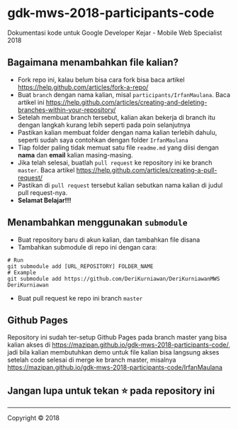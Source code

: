 # gdk-mws-2018-participants-code

Dokumentasi kode untuk Google Developer Kejar - Mobile Web Specialist 2018

## Bagaimana menambahkan file kalian?

+ Fork repo ini, kalau belum bisa cara fork bisa baca artikel https://help.github.com/articles/fork-a-repo/
+ Buat `branch` dengan nama kalian, misal `participants/IrfanMaulana`. Baca artikel ini https://help.github.com/articles/creating-and-deleting-branches-within-your-repository/
+ Setelah membuat branch tersebut, kalian akan bekerja di branch itu dengan langkah kurang lebih seperti pada poin selanjutnya
+ Pastikan kalian membuat folder dengan nama kalian terlebih dahulu, seperti sudah saya contohkan dengan folder `IrfanMaulana`
+ Tiap folder paling tidak memuat satu file `readme.md` yang diisi dengan **nama** dan **email** kalian masing-masing.
+ Jika telah selesai, buatlah `pull request` ke repository ini ke branch `master`. Baca artikel https://help.github.com/articles/creating-a-pull-request/ 
+ Pastikan di `pull request` tersebut kalian sebutkan nama kalian di judul pull request-nya.
+ **Selamat Belajar!!!**

## Menambahkan menggunakan `submodule`

+ Buat repository baru di akun kalian, dan tambahkan file disana
+ Tambahkan submodule di repo ini dengan cara:

```shell
# Run
git submodule add [URL_REPOSITORY] FOLDER_NAME
# Example
git submodule add https://github.com/DeriKurniawan/DeriKurniawanMWS DeriKurniawan
```

+ Buat pull request ke repo ini branch `master`

## Github Pages


Repository ini sudah ter-setup Github Pages pada branch master yang bisa kalian akses di https://mazipan.github.io/gdk-mws-2018-participants-code/, jadi bila kalian membutuhkan demo untuk file kalian bisa langsung akses setelah code selesai di merge ke branch master, misalnya https://mazipan.github.io/gdk-mws-2018-participants-code/IrfanMaulana

## Jangan lupa untuk tekan ⭐ pada repository ini

--------

Copyright © 2018

